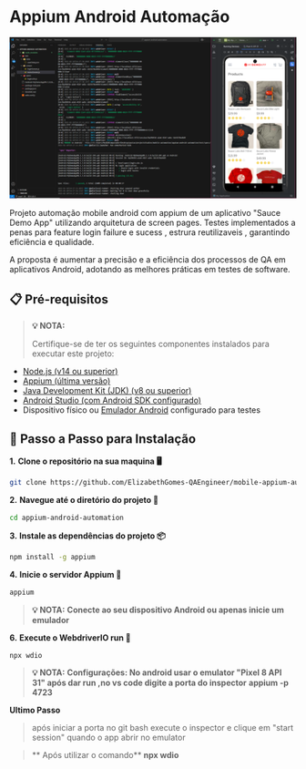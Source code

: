 # Appium Android Automação

![Texto alternativo](appiumMobileAutomation1.png)

Projeto automação mobile android com appium de um aplicativo "Sauce Demo App" utilizando 
arquitetura de screen pages. Testes implementados a penas para feature 
login failure e sucess , estrura reutilizaveis , garantindo eficiência e
qualidade.

A proposta é aumentar a precisão e a eficiência dos processos de QA em aplicativos Android, 
adotando as melhores práticas em testes de software.


## 📋 Pré-requisitos

> **💡 NOTA:**
> 
> Certifique-se de ter os seguintes componentes instalados para executar este projeto:
>
> 

- [Node.js (v14 ou superior)](https://nodejs.org/)
- [Appium (última versão)](https://appium.io/docs/en/about-appium/intro/)
- [Java Development Kit (JDK) (v8 ou superior)](https://www.oracle.com/java/technologies/javase-downloads.html)
- [Android Studio (com Android SDK configurado)](https://developer.android.com/studio)
- Dispositivo físico ou [Emulador Android](https://developer.android.com/studio/run/emulator) configurado para testes




## 📝 Passo a Passo para Instalação



**1.** **Clone o repositório na sua maquina 🖥️**

```bash
git clone https://github.com/ElizabethGomes-QAEngineer/mobile-appium-automacao.git
```

**2.** **Navegue até o diretório do projeto 📂**

```bash
cd appium-android-automation
````


**3.** **Instale as dependências do projeto 📦**

```bash
npm install -g appium
```

**4.** **Inicie o servidor Appium 🚀**

```bash
appium
```



> **💡 NOTA:**
> **Conecte ao seu dispositivo Android ou apenas inicie um emulador**
> 


**6.** **Execute o WebdriverIO run 🚀**



```bash
npx wdio
````




> 
> **💡 NOTA:** **Configurações: No android usar o emulator "Pixel 8 API 31"
> após dar run ,no vs code digite a porta do inspector**
> **appium -p 4723**
> 

**Ultimo Passo**

> após iniciar a porta no git bash execute o inspector e clique em "start session"
> quando o app abrir no emulator  

> ** Após utilizar o comando**
>**npx wdio**







